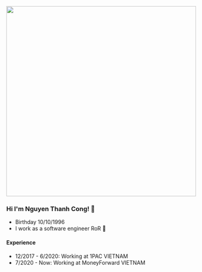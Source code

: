 [<img src="https://scontent.fsgn2-5.fna.fbcdn.net/v/t1.0-9/75298450_1011741305842932_1774696013013975040_n.jpg?_nc_cat=102&_nc_sid=110474&_nc_ohc=nBPL647JzkQAX-kgSS-&_nc_ht=scontent.fsgn2-5.fna&oh=e2644959c6dc191438172085cb6096fd&oe=5F398BC2" width="500"/>](https://scontent.fsgn2-5.fna.fbcdn.net/v/t1.0-9/75298450_1011741305842932_1774696013013975040_n.jpg?_nc_cat=102&_nc_sid=110474&_nc_ohc=nBPL647JzkQAX-kgSS-&_nc_ht=scontent.fsgn2-5.fna&oh=e2644959c6dc191438172085cb6096fd&oe=5F398BC2)

### Hi I'm Nguyen Thanh Cong! 👋
- Birthday 10/10/1996
- I work as a software engineer RoR 🥑

#### Experience
- 12/2017 - 6/2020: Working at 1PAC VIETNAM
- 7/2020  - Now: Working at MoneyForward VIETNAM
